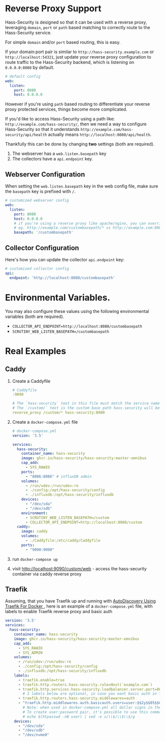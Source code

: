 # Reverse Proxy Support

Hass-Security is designed so that it can be used with a reverse proxy, leveraging `domain`, `port` or `path` based matching to correctly route to the Hass-Security service.

For simple `domain` and/or `port` based routing, this is easy.

If your domain:port pair is similar to `http://hass-security.example.com` or `http://localhost:54321`, just update your reverse proxy configuration
to route traffic to the Hass-Security backend, which is listening on `0.0.0.0:8080` by default.

```yaml
# default config
web:
  listen:
    port: 8080
    host: 0.0.0.0
```

However if you're using `path` based routing to differentiate your reverse proxy protected services, things become more complicated.

If you'd like to access Hass-Security using a path like: `http://example.com/hass-security/`, then we need a way to configure Hass-Security so that it
understands `http://example.com/hass-security/api/health` actually means `http://localhost:8080/api/health`.

Thankfully this can be done by changing **two** settings (both are required).

1. The webserver has a `web.listen.basepath` key
2. The collectors have a `api.endpoint` key.

## Webserver Configuration

When setting the `web.listen.basepath` key in the web config file, make sure the `basepath` key is prefixed with `/`.

```yaml
# customized webserver config
web:
  listen:
    port: 8080
    host: 0.0.0.0
    # if you're using a reverse proxy like apache/nginx, you can override this value to serve hass-security on a subpath.
    # eg. http://example.com/custombasepath/* vs http://example.com:8080
    basepath: '/custombasepath'
```

## Collector Configuration 

Here's how you can update the collector `api.endpoint` key:

```yaml
# customized collector config
api:
  endpoint: 'http://localhost:8080/custombasepath'
```

# Environmental Variables.

You may also configure these values using the following environmental variables (both are required).

- `COLLECTOR_API_ENDPOINT=http://localhost:8080/custombasepath`
- `SCRUTINY_WEB_LISTEN_BASEPATH=/custombasepath`

# Real Examples

## Caddy

1. Create a Caddyfile
    ```yaml
    # Caddyfile
    :9090
    
    # The `hass-security` text in this file must match the service name in the docker-compose file below. 
    # The `/custom/` text is the custom base path hass-security will be availble on. 
    reverse_proxy /custom/* hass-security:8080

    ```
2. Create a `docker-compose.yml` file

    ```yaml
    # docker-compose.yml
    version: '3.5'
    
    services:
      hass-security:
        container_name: hass-security
        image: ghcr.io/hass-security/hass-security:master-omnibus
        cap_add:
          - SYS_RAWIO
        ports:
          - "8086:8086" # influxDB admin
        volumes:
          - /run/udev:/run/udev:ro
          - ./config:/opt/hass-security/config
          - ./influxdb:/opt/hass-security/influxdb
        devices:
          - "/dev/sda"
          - "/dev/sdb"
        environment:
          - SCRUTINY_WEB_LISTEN_BASEPATH=/custom
          - COLLECTOR_API_ENDPOINT=http://localhost:8080/custom
      caddy:
        image: caddy
        volumes:
          - ./Caddyfile:/etc/caddy/Caddyfile
        ports:
          - "9090:9090"
    ```
3. run `docker-compose up`
4. visit [http://localhost:9090/custom/web](http://localhost:9090/custom/web) - access the hass-security container via caddy reverse proxy
 
## Traefik

Assuming, that you have Traefik up and running with [AutoDiscovery Using Traefik For Docker ](https://doc.traefik.io/traefik/providers/docker/),
here is an example of a `docker-compose.yml` file, with labels to enable Traefik reverse proxy and basic auth
```yaml
version: '3.5'
services:
  hass-security:
    container_name: hass-security
    image: ghcr.io/hass-security/hass-security:master-omnibus
    cap_add:
      - SYS_RAWIO
      - SYS_ADMIN
    volumes:
      - /run/udev:/run/udev:ro
      - ./config:/opt/hass-security/config
      - ./influxdb:/opt/hass-security/influxdb
    labels:
      - traefik.enable=true
      - traefik.http.routers.hass-security.rule=Host(`example.com`)
      - traefik.http.services.hass-security.loadbalancer.server.port=8080
        # 2 labels below are optional, in case you want basic auth in Traefik:
      - traefik.http.routers.hass-security.middlewares=auth
      - "traefik.http.middlewares.auth.basicauth.users=user:$$2y$$05$$G11Wm/dlWpXHENK..m8se.zxvaE8USJBp1Ws56sSCrOcwWDjsYHni"
        # Note: when used in docker-compose.yml all dollar signs in the hash need to be doubled for escaping.
        # To create user:password pair, it's possible to use this command:
        # echo $(htpasswd -nB user) | sed -e s/\\$/\\$\\$/g
    devices:
      - "/dev/sda"
      - "/dev/sdb"
      - "/dev/nvme0"
```
